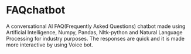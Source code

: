 # FAQchatbot
A conversational AI FAQ(Frequently Asked Questions) chatbot made using Artificial Intelligence, Numpy, Pandas, Nltk-python and Natural Language Processing for industry purposes. The responses are quick and it is made more interactive by using Voice bot.
